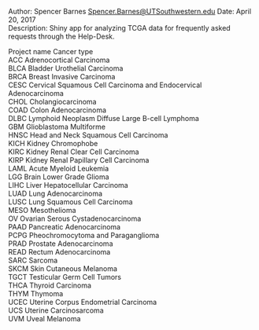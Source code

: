 Author: Spencer Barnes <Spencer.Barnes@UTSouthwestern.edu>
Date: April 20, 2017    
Description: Shiny app for analyzing TCGA data for frequently asked requests through the Help-Desk.    

Project name     Cancer type   
ACC		 Adrenocortical Carcinoma   
BLCA             Bladder Urothelial Carcinoma   
BRCA             Breast Invasive Carcinoma   
CESC             Cervical Squamous Cell Carcinoma and Endocervical Adenocarcinoma   
CHOL             Cholangiocarcinoma   
COAD		 Colon Adenocarcinoma   
DLBC		 Lymphoid Neoplasm Diffuse Large B-cell Lymphoma   
GBM		 Glioblastoma Multiforme   
HNSC		 Head and Neck Squamous Cell Carcinoma   
KICH 		 Kidney Chromophobe   
KIRC	   	 Kidney Renal Clear Cell Carcinoma   
KIRP 		 Kidney Renal Papillary Cell Carcinoma   
LAML		 Acute Myeloid Leukemia   
LGG  		 Brain Lower Grade Glioma   
LIHC	         Liver Hepatocellular Carcinoma   
LUAD  		 Lung Adenocarcinoma   
LUSC             Lung Squamous Cell Carcinoma   
MESO		 Mesothelioma   
OV		 Ovarian Serous Cystadenocarcinoma   
PAAD		 Pancreatic Adenocarcinoma   
PCPG		 Pheochromocytoma and Paraganglioma   
PRAD   		 Prostate Adenocarcinoma   
READ		 Rectum Adenocarcinoma   
SARC		 Sarcoma   
SKCM		 Skin Cutaneous Melanoma   
TGCT	 	 Testicular Germ Cell Tumors   
THCA 		 Thyroid Carcinoma   
THYM	 	 Thymoma   
UCEC		 Uterine Corpus Endometrial Carcinoma   
UCS	 	 Uterine Carcinosarcoma   
UVM	 	 Uveal Melanoma   

